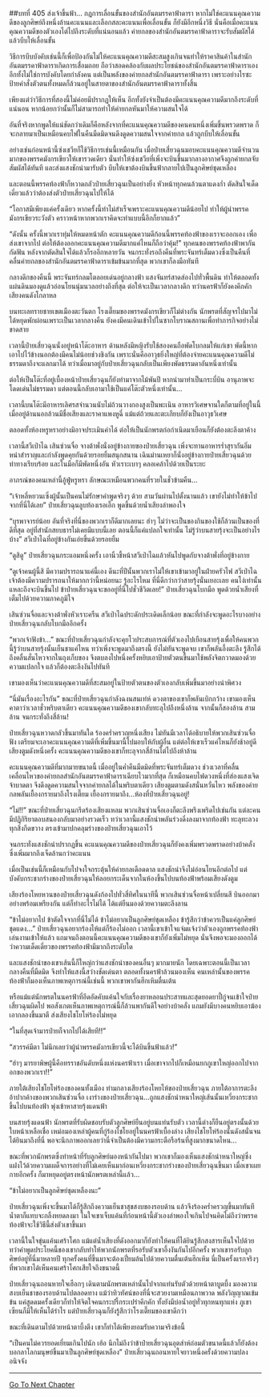 ##บทที่ 405 ส่งเจ้าขึ้นฟ้า...
กฎการเลื่อนขั้นของสำนักอันตมรรคาฟ้าดารา หากไม่ใช่คะแนนคุณความดีของลูกศิษย์ถึงหนึ่งล้านคะแนนและเลือกสละคะแนนเพื่อเลื่อนขั้น ก็ยังมีอีกหนึ่งวิธี นั่นคือเมื่อคะแนนคุณความดีของตัวเองไต่ไปถึงระดับที่แน่นอนแล้ว ค่ายกลของสำนักอันตมรรคาฟ้าดาราจะรับสัมผัสได้แล้วบีบให้เลื่อนขั้น

วิธีการบีบบังคับเช่นนี้ก็เพื่อป้องกันไม่ให้คะแนนคุณความดีสะสมสูงเกินจนทำให้ราคาสินค้าในสำนักอันตมรรคาฟ้าดาราเกิดการเสื่อมถอย ถือว่าสอดคล้องกับผลประโยชน์ของสำนักอันตมรรคาฟ้าดาราเอง อีกทั้งไม่ใช่การบังคับโดยกำลังคน แต่เป็นพลังของค่ายกลสำนักอันตมรรคาฟ้าดารา เพราะอย่างไรซะป้ายคำสั่งตัวตนทั้งหมดก็ล้วนอยู่ในสายตาของสำนักอันตมรรคาฟ้าดาราทั้งสิ้น

เพียงแต่ว่าวิธีการที่สองนี้ไม่ค่อยมีปรากฏให้เห็น อีกทั้งยังจำเป็นต้องมีคะแนนคุณความดีมากถึงระดับที่แน่นอน หากน้อยกว่านั้นก็ไม่สามารถทำให้ค่ายกลหันมาให้ความสนใจได้

อันที่จริงหากพูดให้แน่ชัดกว่าเดิมก็คือหลังจากที่คะแนนคุณความดีของคนคนหนึ่งเพิ่มขึ้นพรวดพราด ก็จะกลายมาเป็นเหมือนคบไฟในคืนมืดมิดจนดึงดูดความสนใจจากค่ายกล แล้วถูกบีบให้เลื่อนขั้น

อย่างเช่นก่อนหน้านี้ซ่งเชวียก็ใช้วิธีการเช่นนี้เหมือนกัน เมื่อป๋ายเสี่ยวฉุนมอบคะแนนคุณความดีจำนวนมากของพรรคมังกรเขียวให้เขารวดเดียว นั่นทำให้ซ่งเชวียที่เพิ่งจะบินขึ้นมากลางอากาศจึงถูกค่ายกลจับสัมผัสได้ทันที และส่งแสงชักนำมารับตัว บีบให้เขาต้องบินขึ้นฟ้ากลายไปเป็นลูกศิษย์ชุดเหลือง

และตอนนี้พรรคท้องฟ้าก็หวาดกลัวป๋ายเสี่ยวฉุนเป็นอย่างยิ่ง หัวหน้าทุกคนล้วนตาแดงก่ำ ตัดสินใจเด็ดเดี่ยวแล้วว่าต้องส่งตัวป๋ายเสี่ยวฉุนไปให้ได้

“โอกาสมีเพียงแค่ครั้งเดียว หากครั้งนี้ทำไม่สำเร็จเพราะคะแนนคุณความดีน้อยไป ทำให้ผู้นำพรรคมังกรเขียวระวังตัว คราวหน้าหากพวกเราคิดจะทำแบบนี้อีกก็ยากแล้ว”

“ดังนั้น ครั้งนี้พวกเราทุ่มให้หมดหน้าตัก คะแนนคุณความดีก้อนนี้พรรคท้องฟ้าของเราจะออกเอง เพื่อส่งเขาจากไป ต่อให้ต้องออกคะแนนคุณความดีมากแค่ไหนก็ถือว่าคุ้ม!” ทุกคนของพรรคท้องฟ้าพากันกัดฟัน หลังจากตัดสินใจได้แล้วก็รออีกหลายวัน จนกระทั่งรอถึงคืนที่พระจันทร์เต็มดวงซึ่งเป็นคืนที่คลื่นค่ายกลของสำนักอันตมรรคาฟ้าดาราเข้มข้นมากที่สุด พวกเขาก็ลงมือทันที

กลางดึกของคืนนี้ พระจันทร์กลมโตลอยเด่นอยู่กลางฟ้า แสงจันทร์สาดส่องไปทั่วพื้นดิน ทำให้ตลอดทั้งแผ่นดินมองดูแล้วอ่อนโยนนุ่มนวลอย่างถึงที่สุด ต่อให้จะเป็นเวลากลางดึก ทว่านครฟ้าก็ยังคงคึกคัก เสียงคนดังโกลาหล

บนทะเลทรายชายเขตเมืองตะวันตก โรงเตี๊ยมของพรรคมังกรเขียวก็ไม่ต่างกัน นักพรตที่สัญจรไปมาไม่ได้หยุดพักผ่อนเพราะเป็นเวลากลางคืน ยังคงมีคนเดินเข้าไปในซากโบราณสถานเพื่อทำภารกิจอย่างไม่ขาดสาย

เวลานี้ป๋ายเสี่ยวฉุนนั่งอยู่หน้าโต๊ะอาหาร ด้านหลังมีหญิงรับใช้สองคนถือพัดโบกลมให้แก่เขา พัดนี้หากเอาไปไว้ข้างนอกต้องมีคนไม่น้อยช่วงชิงกัน เพราะนั่นคืออาวุธยิ่งใหญ่ที่ต้องจ่ายคะแนนคุณความดีไม่ธรรมดาถึงจะแลกมาได้ ทว่าเมื่อมาอยู่กับป๋ายเสี่ยวฉุนกลับเป็นเพียงพัดธรรมดาอันหนึ่งเท่านั้น

ต่อให้เป็นโต๊ะที่อยู่เบื้องหน้าป๋ายเสี่ยวฉุนก็ยังทำมาจากไม้พันปี หากนำมาทำเป็นกระบี่บิน อานุภาพจะโดดเด่นไม่ธรรมดา แต่ตอนนี้กลับเอามาใช้เป็นแค่โต๊ะตัวหนึ่งเท่านั้น...

เวลานี้บนโต๊ะมีอาหารเลิศรสจำนวนนับไม่ถ้วนวางกองสูงเป็นพะเนิน อาหารวิเศษจานใดก็ตามที่อยู่ในนี้ เมื่ออยู่ด้านนอกล้วนมีชื่อเสียงและราคาแพงหูฉี่ แม้แต่ถ้วยและตะเกียบก็ยังเป็นอาวุธวิเศษ

ตลอดทั้งห้องหรูหราอย่างมิอาจประเมินค่าได้ ต่อให้เป็นนักพรตก่อกำเนิดมาเยือนก็ยังต้องตะลึงตาค้าง

เวลานี้สวีเป่าไฉ เสินซ่วนจื่อ จางต้าพั่งนั่งอยู่ข้างกายของป๋ายเสี่ยวฉุน เพิ่งจะทานอาหารร่ำสุรากันอิ่มหนำสำราญและกำลังพูดคุยกันด้วยรอยยิ้มสนุกสนาน เฉินม่านเหยาก็นั่งอยู่ข้างกายป๋ายเสี่ยวฉุนด้วยท่าทางเรียบร้อย และในมือก็มีพัดหนึ่งอัน หัวเราะเบาๆ คลอเคล้าไปด้วยเป็นระยะ

อาภรณ์ของคนเหล่านี้อู้ฟู่หรูหรา ลักษณะเหมือนพวกคนที่รวยในชั่วข้ามคืน...

“เจ้าหลี่หยวนเซิ่งผู้นั้นเป็นคนไม่รักษาคำพูดจริงๆ ด้วย สามวันผ่านไปตั้งนานแล้ว เขายังไม่ทำให้ข้าไปจากที่นี่ได้เลย” ป๋ายเสี่ยวฉุนลูบท้องเรอเอิ๊ก พูดขึ้นด้วยน้ำเสียงลำพองใจ

“บุรพาจารย์น้อย อันที่จริงที่นี่ของพวกเราก็ดีมากเลยนะ ฮ่าๆ ไม่ว่าจะเป็นของกินของใช้ก็ล้วนเป็นของที่ดีที่สุด อยู่ที่สำนักสยบธารไม่เคยมีแบบนี้เลย ตอนนี้ก็แค่แปลกใจเท่านั้น ไม่รู้ว่าบนสายรุ้งจะเป็นอย่างไรบ้าง” สวีเป่าไฉที่อยู่ข้างกันเอ่ยขึ้นด้วยรอยยิ้ม

“ดูสิดู” ป๋ายเสี่ยวฉุนกระแอมหนึ่งครั้ง เอานิ้วชี้หน้าสวีเป่าไฉแล้วหันไปพูดกับจางต้าพั่งที่อยู่ข้างกาย

“ดูเจ้าคนผู้นี้สิ มีความปรารถนาแค่นี้เอง ดีนะที่ปีนั้นพวกเราไม่ให้เขาเข้ามาอยู่ในฝ่ายครัวไฟ สวีเป่าไฉ เจ้าต้องมีความปรารถนาให้มากกว่านี้หน่อยนะ รู้อะไรไหม ที่นี่ดีกว่ากว่าสายรุ้งนั่นเยอะเลย คนโง่เท่านั้นแหละถึงจะบินขึ้นไป ข้าป๋ายเสี่ยวฉุนจะขออยู่ที่นี่ไปชั่วชีวิตเลย!” ป๋ายเสี่ยวฉุนโบกมือ พูดด้วยน้ำเสียงที่เต็มไปด้วยความภาคภูมิใจ

เสินซ่วนจื่อและจางต้าพั่งหัวเราะครืน สวีเป่าไฉประดักประเดิดเล็กน้อย ขณะที่กำลังจะพูดอะไรบางอย่างป๋ายเสี่ยวฉุนกลับโบกมืออีกครั้ง

“พวกเจ้าฟังข้า...” ขณะที่ป๋ายเสี่ยวฉุนกำลังจะคุยโวประสบการณ์ที่ตัวเองไปเยือนสายรุ้งเพื่อให้คนพวกนี้รู้ว่าบนสายรุ้งนั้นเย็นชาแค่ไหน ทว่าเพิ่งจะพูดมาถึงตรงนี้ ยังไม่ทันจะพูดจบ เขาก็พลันอึ้งตะลึง รู้สึกได้ถึงคลื่นสั่นไหวจากในถุงเก็บของ จึงตบลงไปหนึ่งครั้งหยิบเอาป้ายตัวตนขึ้นมาใช้พลังจิตกวาดมองด้วยความแปลกใจ แล้วก็ต้องตะลึงงันไปทันที

เขามองเห็นว่าคะแนนคุณความดีที่สะสมอยู่ในป้ายตัวตนของตัวเองกลับเพิ่มขึ้นมาอย่างน่าพิศวง

“นี่มันเรื่องอะไรกัน” ขณะที่ป๋ายเสี่ยวฉุนกำลังฉงนสนเท่ห์ ดวงตาของเขาก็พลันเบิกกว้าง เขามองเห็นคาตาว่าเวลาชั่วพริบตาเดียว คะแนนคุณความดีของเขากลับทะลุไปถึงหนึ่งล้าน จากนั้นก็สองล้าน สามล้าน จนกระทั่งถึงสี่ล้าน!

ป๋ายเสี่ยวฉุนหวาดกลัวขึ้นมาทันใด ร้องคร่ำครวญหนึ่งเสียง ไม่ทันมีเวลาได้อธิบายให้พวกเสินซ่วนจื่อฟัง เตรียมจะเอาคะแนนคุณความดีที่เพิ่มขึ้นมานี้ไปมอบให้กับผู้อื่น แต่ต่อให้เขาเร็วแค่ไหนก็ยังช้าอยู่ดี เสียงตูมดังหนึ่งครั้ง คะแนนคุณความดีของเขาก็ทะลุจากสี่ล้านไต่ไปถึงห้าล้าน

คะแนนคุณความดีที่มากมายขนาดนี้ เมื่ออยู่ในค่ำคืนมืดมิดที่พระจันทร์เต็มดวง ช่วงเวลาที่คลื่นเคลื่อนไหวของค่ายกลสำนักอันตมรรคาฟ้าดาราเฉียบไวมากที่สุด ก็เหมือนคบไฟดวงหนึ่งที่ส่องแสงเจิดจ้าบาดตา จึงดึงดูดความสนใจจากค่ายกลได้ในพริบตาเดียว เสียงตูมตามดังสนั่นหวั่นไหว พลังของค่ายกลพลันเยื้องกรายมาถึงโรงเตี๊ยม เยื้องกรายมาถึง...ห้องที่ป๋ายเสี่ยวฉุนอยู่!

“ไม่!!” ขณะที่ป๋ายเสี่ยวฉุนกรีดร้องเสียงแหลม พวกเสินซ่วนจื่อเองก็ตะลึงพรึงเพริดไปเช่นกัน แต่ละคนมีปฏิกิริยาตอบสนองกลับมาอย่างรวดเร็ว ทว่าเวลานี้แสงชักนำพลันร่วงดิ่งลงมาจากท้องฟ้า ทะลุทะลวงทุกสิ่งกีดขวาง ตรงเข้ามาปกคลุมร่างของป๋ายเสี่ยวฉุนเอาไว้

จนกระทั่งแสงชักนำปรากฏขึ้น คะแนนคุณความดีของป๋ายเสี่ยวฉุนก็ยังคงเพิ่มพรวดพราดอย่างบ้าคลั่ง ซึ่งเพิ่มมากถึงเจ็ดล้านกว่าคะแนน

เมื่อเป็นเช่นนี้ก็เหมือนกับไปจงใจกระตุ้นให้ค่ายกลเดือดดาล แสงชักนำจึงไม่อ่อนโยนอีกต่อไป แต่บังคับกระชากร่างของป๋ายเสี่ยวฉุนให้ลอยกระเด็นจากในห้องขึ้นไปบนท้องฟ้าพร้อมเสียงดังตูม

เสียงร้องโหยหวนของป๋ายเสี่ยวฉุนดังก้องไปทั่วสี่ทิศในนาทีนี้ พวกเสินซ่วนจื่อหน้าเปลี่ยนสี บินออกมาอย่างพร้อมเพรียงกัน แต่ก็ทำอะไรไม่ได้ ได้แต่ยืนมองด้วยความตะลึงลาน

“ข้าไม่อยากไป ข้าตัดใจจากที่นี่ไม่ได้ ข้าไม่อยากเป็นลูกศิษย์ชุดเหลือง ข้ารู้สึกว่าข้าควรเป็นแค่ลูกศิษย์ชุดแดง...” ป๋ายเสี่ยวฉุนอยากร้องไห้แต่ก็ร้องไม่ออก เวลานี้เขาเข้าใจแจ่มแจ้งว่าตัวเองถูกพรรคท้องฟ้าเล่นงานเข้าให้แล้ว แถมจนถึงตอนนี้คะแนนคุณความดีของเขาก็ยังเพิ่มไม่หยุด นั่นจึงพอจะมองออกได้ว่าความเด็ดเดี่ยวของพรรคท้องฟ้ามีมากถึงระดับใด

และแสงชักนำของเขาเส้นนี้ก็ใหญ่กว่าแสงชักนำของคนอื่นๆ มากมายนัก โดยเฉพาะตอนนี้เป็นเวลากลางคืนที่มืดมิด จึงทำให้แสงนี้สว่างชัดเด่นตา ตลอดทั้งนครฟ้าล้วนมองเห็น คนเหล่านั้นของพรรคท้องฟ้าก็มองเห็นภาพเหตุการณ์นี้เช่นนี้ พวกเขาพากันฮึกเหิมตื่นเต้น

หรือแม้แต่นักพรตในนครฟ้าที่อึดอัดคับแค้นใจกับเรื่องยาหลอนประสาทและสุดยอดยาปี้กู่จนเข้าใจป๋ายเสี่ยวฉุนผิดไป พอสังเกตเห็นภาพเหตุการณ์นี้ก็ล้วนพากันดีใจอย่างบ้าคลั่ง แถมยังมีบางคนหยิบเอาฆ้องเอากลองขึ้นมาตี ส่งเสียงไชโยโห่ร้องไม่หยุด

“ในที่สุดเจ้ามารป๋ายก็จากไปได้เสียที!!”

“สวรรค์มีตา ไม่นึกเลยว่าผู้นำพรรคมังกรเขียวนี้จะได้บินขึ้นฟ้าแล้ว!”

“ฮ่าๆ มารยาพิษผู้นี้คือทรราชอันดับหนึ่งแห่งนครฟ้าเรา เมื่อเขาจากไปก็เหมือนยกภูเขาใหญ่ออกไปจากอกของพวกเรา!!”

ภายใต้เสียงไชโยโห่ร้องของคนทั้งเมือง ท่ามกลางเสียงร้องโหยไห้ของป๋ายเสี่ยวฉุน ภายใต้อาการตะลึงอ้าปากค้างของพวกเสินซ่วนจื่อ เงาร่างของป๋ายเสี่ยวฉุน...ถูกแสงชักนำหนาใหญ่เส้นนั้นเหวี่ยงกระชากขึ้นไปบนท้องฟ้า พุ่งเข้าหาสายรุ้งแดนฟ้า

บนสายรุ้งแดนฟ้า นักพรตที่รับผิดชอบรับตัวลูกศิษย์ยืนอยู่บนแท่นรับตัว เวลานี้ต่างก็ยืนอยู่ตรงนั้นด้วยใบหน้าเหลือเชื่อ เหม่อมองเหล่าผู้คนที่กู่ร้องไชโยอยู่ในนครฟ้าเบื้องล่าง เสียงไชโยโห่ร้องนั้นดังสนั่นจนได้ยินมาถึงที่นี่ พอจะนึกภาพออกเลยว่านี่จำเป็นต้องมีความกระตือรือร้นที่สูงมากขนาดไหน...

ขณะที่พวกนักพรตซึ่งทำหน้าที่รับลูกศิษย์มองหน้ากันไปมา พวกเขาก็มองเห็นแสงชักนำหนาใหญ่ซึ่งแฝงไว้ด้วยความเผด็จการอย่างที่ไม่เคยเห็นมาก่อนเหวี่ยงกระชากร่างของป๋ายเสี่ยวฉุนขึ้นมา เมื่อเขาเผยกายอีกครั้ง ก็มาหยุดอยู่ตรงหน้านักพรตเหล่านี้แล้ว...

“ข้าไม่อยากเป็นลูกศิษย์ชุดเหลืองนะ”

ป๋ายเสี่ยวฉุนเพิ่งจะขึ้นมาได้ก็รู้สึกถึงความเย็นชาสุขสงบของรอบด้าน แล้วจึงร้องคร่ำครวญขึ้นมาทันที น้ำตาก็แทบจะกลิ้งหยดลงมา ในใจเขาเจ็บแค้นที่ก่อนหน้านี้ตัวเองลำพองใจเกินไปจนคิดไม่ถึงว่าพรรคท้องฟ้าจะใช้วิธีนี้ส่งตัวเขาขึ้นมา

เวลานี้ในใจขุ่นแค้นเศร้าโศก แม้แต่น้ำเสียงที่ดังออกมาก็ยังทำให้คนที่ได้ยินรู้สึกสงสารเห็นใจไปด้วย ทว่าคำพูดประโยคนี้ของเขากลับทำให้พวกนักพรตที่รอรับตัวเขาอึ้งงันกันไปอีกครั้ง พวกเขารอรับลูกศิษย์อยู่ที่นี่มาหลายปี ทุกครั้งคนที่ขึ้นมาจะต้องเปี่ยมล้นไปด้วยความตื่นเต้นฮึกเหิม นี่เป็นครั้งแรกจริงๆ ที่พวกเขาได้เห็นคนเศร้าโศกเสียใจถึงขนาดนี้

ป๋ายเสี่ยวฉุนถอนหายใจเฮือกๆ เดินตามนักพรตเหล่านั้นไปจากแท่นรับตัวด้วยหน้าตาบูดบึ้ง มองความสงบเย็นชาของรอบด้านไปตลอดทาง แม้ว่าทิวทัศน์ของที่นี่จะสวยงามเหมือนภาพวาด พลังวิญญาณเข้มข้น แค่สูดดมครั้งเดียวก็ทำให้จิตใจคนกระปรี้กระเปร่าคึกคัก ทั้งยังมีบ่อน้ำอยู่ทั่วทุกหนทุกแห่ง ภูเขาเซียนก็มีให้เห็นได้รำไร แต่ป๋ายเสี่ยวฉุนก็ยังรู้สึกว่าโรงเตี๊ยมของเขาดีกว่า

ขณะที่เดินตามไปด้วยหน้าตาบึ้งตึง เขาก็ทำได้เพียงยอมรับความจริงข้อนี้

“เป็นคนไม่ควรยอดเยี่ยมเกินไปนัก เฮ้อ นึกไม่ถึงว่าข้าป๋ายเสี่ยวฉุนอุตส่าห์ถ่อมตัวขนาดนี้แล้วก็ยังต้องบอกลาโลกมนุษย์ขึ้นมาเป็นลูกศิษย์ชุดเหลือง” ป๋ายเสี่ยวฉุนถอนหายใจยาวหนึ่งครั้งด้วยความปลงอนิจจัง

------


[Go To Next Chapter]( ./28.md)